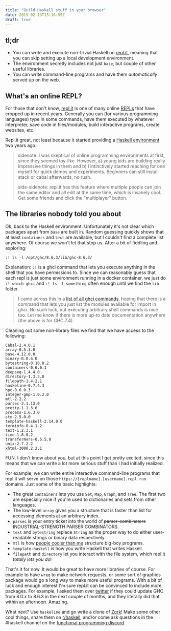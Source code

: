 ```yaml
---
title: "Build Haskell stuff in your browser"
date: 2019-02-13T15:16:55Z
draft: true
---
```


## tl;dr

- You can write and execute non-trivial Haskell on [repl.it](https://repl.it/), meaning that you can skip setting up a local development environment.
- The environment secretly includes not just `base`, but couple of other useful libraries.
- You can write command-line programs and have them _automatically_ served up on the web.


## What's an online REPL?

For those that don't know, [repl.it](https://repl.it) is one of many online [REPLs](https://en.wikipedia.org/wiki/REPL) that have cropped up in recent years. Generally you can (for various programming languages) type in some commands, have them executed by whatever interpreter, save code in files/modules, build interactive programs, create websites, etc.

Repl.it great, not least because it started providing a [Haskell environment](https://repl.it/site/blog/haskell) two years ago.

> sidenote: I was skeptical of online programming environments at first, since they seemed toy-like. However, a) young kids are building really impressive things in them and b) I intinctively started reaching for one myself for quick demos and experiments. Beginners can still install stack or cabal afterwards, no rush.
>
> side-sidenote: repl.it has this feature where multiple people can join the same editor and all edit at the same time, which is insanely cool. Get some friends and click the "multiplayer" button.


## The libraries nobody told you about

Ok, back to the Haskell environment. Unfortunately it's not clear which packages apart from `base` are built in. Random guessing quickly shows that at least `containers` and `text` are available, but I couldn't find a complete list anywhere. Of course we won't let that stop us. After a bit of fiddling and exploring:

`:! ls -l /opt/ghc/8.6.3/lib/ghc-8.6.3/`

Explanation: `:!` is a ghci command that lets you execute anything in the shell that you have permissions to. Since we can reasonably guess that each repl is just some environment running in a docker container, we just do `:! which ghci` and `:! ls -l something` often enough until we find the `lib` folder.

> I came across this in a [list of all ghci commands](https://downloads.haskell.org/~ghc/7.4.1/docs/html/users_guide/ghci-commands.html), hoping that there is a command that lets you just list the modules available for import in ghci. No such luck, but executing arbitrary shell commands is nice too. Let me know if there is more up-to date documentation anywhere (the above is for GHC 7.4).

Cleaning out some non-library files we find that we have access to the following:

```shell
Cabal-2.4.0.1
array-0.5.3.0
base-4.12.0.0
binary-0.8.6.0
bytestring-0.10.8.2
containers-0.6.0.1
deepseq-1.4.4.0
directory-1.3.3.0
filepath-1.4.2.1
haskeline-0.7.4.3
hpc-0.6.0.3
integer-gmp-1.0.2.0
mtl-2.2.2
parsec-3.1.13.0
pretty-1.1.3.6
process-1.6.3.0
stm-2.5.0.0
template-haskell-2.14.0.0
terminfo-0.4.1.2
text-1.2.3.1
time-1.8.0.2
transformers-0.5.5.0
unix-2.7.2.2
xhtml-3000.2.2.1
```

FUN. I don't know about you, but at this point I get pretty excited, since this means that we can write a lot more serious stuff than I had initially realized.

For example, we can write entire interactive command-line programs that repl.it will serve on those `https://[replname].[username].repl.run` domains.
Just some of the basic highlights:

- The great `containers` lets you use `Set`, `Map`, `Graph`, and `Tree`. The first two are especially nice if you're used to dictionaries and sets from other languages.
- The low-level `array` gives you a structure that is faster than list for accessing elements at an arbitrary index.
- `parsec` is your entry ticket into the world of ~~parser-combinators~~ INDUSTRIAL-STRENGTH PARSER COMBINATORS.
- `text` and `bytestring` replace `String` as the proper way to do either user-readable strings or binary data respectively.
- `mtl` is how [people cooler than me](https://www.parsonsmatt.org/2018/03/22/three_layer_haskell_cake.html) structure big-boy programs.
- `template-haskell` is how you write Haskell that writes Haskell.
- `filepath` and `directory` let you interact with the file system, which repl.it _totally lets you do_!

That's it for now. It would be great to have more libraries of course. For example to have `wreq` to make network requests, or some sort of graphics package would go a long way to make more useful programs. With a bit of luck and enough interest I'm sure repl.it can be convinced to include more packages. For example, I asked them over [twitter](https://twitter.com/replit) if they could update GHC from 8.0.x to 8.6.3 in the next couple of months, and they literally did that within an afternoon. Amazing.

What next? Use `haskeline` and go write a clone of [Zork](https://en.wikipedia.org/wiki/Zork)! Make some other cool things, share them on [r/haskell](https://old.reddit.com/r/haskell/), and/or come ask questions in the #haskell channel on the [functional programming discord](https://discord.me/fp).

